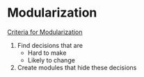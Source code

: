 # Modularization

[Criteria for Modularization](https://www.win.tue.nl/~wstomv/edu/2ip30/references/criteria_for_modularization.pdf)

1. Find decisions that are
   - Hard to make
   - Likely to change
2. Create modules that hide these decisions
